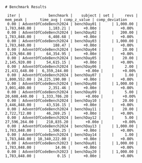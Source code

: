     # Benchmark Results
    
     iter |             benchmark |    subject | set |     revs |      mem_peak |      time_avg | comp_z_value | comp_deviation 
     0.00 | AdventOfCodeBench2024 | benchDay01 |     | 1,000.00 |  1,783,848.00 |      1,183.21 |      +0.00σ |         +0.00% 
     0.00 | AdventOfCodeBench2024 | benchDay02 |     |   200.00 |  1,783,848.00 |      6,408.68 |      +0.00σ |         +0.00% 
     0.00 | AdventOfCodeBench2024 | benchDay03 |     | 1,000.00 |  1,783,848.00 |        188.47 |      +0.00σ |         +0.00% 
     0.00 | AdventOfCodeBench2024 | benchDay04 |     |    20.00 |  3,129,984.00 |     64,354.95 |      +0.00σ |         +0.00% 
     0.00 | AdventOfCodeBench2024 | benchDay05 |     |    20.00 |  2,145,920.00 |     54,615.15 |      +0.00σ |         +0.00% 
     0.00 | AdventOfCodeBench2024 | benchDay06 |     |     2.00 | 21,431,648.00 |  6,359,244.00 |      +0.00σ |         +0.00% 
     0.00 | AdventOfCodeBench2024 | benchDay07 |     |     1.00 |  1,800,552.00 | 24,225,190.00 |      +0.00σ |         +0.00% 
     0.00 | AdventOfCodeBench2024 | benchDay08 |     | 1,000.00 |  3,001,480.00 |      2,351.46 |      +0.00σ |         +0.00% 
     0.00 | AdventOfCodeBench2024 | benchDay09 |     |     5.00 | 20,608,440.00 |  1,333,786.20 |      +0.00σ |         +0.00% 
     0.00 | AdventOfCodeBench2024 | benchDay10 |     |    20.00 |  3,446,848.00 |     43,516.15 |      +0.00σ |         +0.00% 
     0.00 | AdventOfCodeBench2024 | benchDay11 |     |    20.00 |  2,722,712.00 |     46,269.25 |      +0.00σ |         +0.00% 
     0.00 | AdventOfCodeBench2024 | benchDay12 |     |     5.00 | 27,596,264.00 |    210,835.20 |      +0.00σ |         +0.00% 
     0.00 | AdventOfCodeBench2024 | benchDay13 |     | 1,000.00 |  1,783,848.00 |      1,506.25 |      +0.00σ |         +0.00% 
     0.00 | AdventOfCodeBench2024 | benchDay14 |     |     1.00 |  1,783,848.00 | 10,340,222.00 |      +0.00σ |         +0.00% 
     0.00 | AdventOfCodeBench2023 | benchDay01 |     | 1,000.00 |  1,783,848.00 |         14.06 |      +0.00σ |         +0.00% 
     0.00 | AdventOfCodeBench2023 | benchDay20 |     | 1,000.00 |  1,783,848.00 |          0.15 |      +0.00σ |         +0.00% 